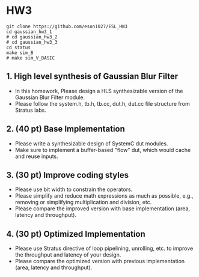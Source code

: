 # HW3

```shell
git clone https://github.com/eson1027/ESL_HW3
cd gaussian_hw3_1
# cd gaussian_hw3_2
# cd gaussian_hw3_3
cd status
make sim_B
# make sim_V_BASIC
```
## 1. High level synthesis of Gaussian Blur Filter

- In this homework, Please design a HLS synthesizable version of the Gaussian Blur Filter module.
- Please follow the system.h, tb.h, tb.cc, dut.h, dut.cc file structure from Stratus labs.

## 2. (40 pt) Base Implementation

- Please write a synthesizable design of SystemC dut modules.
- Make sure to implement a buffer-based "flow" dut, which would cache and reuse inputs.

## 3. (30 pt) Improve coding styles

- Please use bit width to constrain the operators.
- Please simplify and reduce math expressions as much as possible, e.g., removing or simplifying multiplication and division, etc.
- Please compare the improved version with base implementation (area, latency and throughput).

## 4. (30 pt) Optimized Implementation

- Please use Stratus directive of loop pipelining, unrolling, etc. to improve the throughput and latency of your design.
- Please compare the optimized version with previous implementation (area, latency and throughput).
